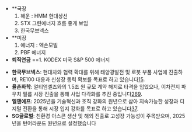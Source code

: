 + **국장  
  1. 해운 : HMM 현대상선
  2. STX 그린에너지 흐름 좋게 보임
  3. 한국무브넥스
+ **미장 
  1. 에너지 : 엑손모빌 
  2. PBF 에너지
+ **퇴직연금**
  ==1. KODEX 미국 S&P 500 에너지


- **한국무브넥스**: 현대차와 협력 확대를 위해 태양광발전 및 로봇 부품 사업에 진출하며, RE100 대응과 신성장 동력 확보를 목표로 하고 있습니다[1](https://news.einfomax.co.kr/news/articleView.html?idxno=4300203)[5](https://kr.investing.com/news/stock-market-news/article-998330).
- **율촌화학**: 얼티엄셀즈와의 1.5조 원 규모 계약 해지로 타격을 입었으나, 이차전지 파우치 필름 시장 진출을 통해 사업 다각화를 추진 중입니다[2](https://www.mk.co.kr/news/business/11081790)[6](https://www.energy-news.co.kr/news/articleView.html?idxno=209090)[9](https://www.yna.co.kr/view/AKR20241223085300003).
- **엘앤에프**: 2025년을 기술혁신과 조직 강화의 원년으로 삼아 지속가능한 성장과 디지털 전환을 통해 시장 입지 강화를 목표로 하고 있습니다[3](https://www.digitaltoday.co.kr/news/articleView.html?idxno=549151)[7](https://www.todayenergy.kr/news/articleView.html?idxno=278598).
- **SG글로벌**: 친환경 아스콘 생산 및 해외 진출로 고성장 가능성이 주목받으며, 2025년을 턴어라운드 원년으로 설정했습니다
